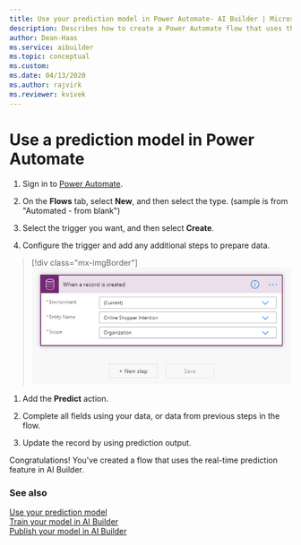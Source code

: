 ```yaml
---
title: Use your prediction model in Power Automate- AI Builder | Microsoft Docs
description: Describes how to create a Power Automate flow that uses the real-time prediction feature.
author: Dean-Haas
ms.service: aibuilder
ms.topic: conceptual
ms.custom: 
ms.date: 04/13/2020
ms.author: rajvirk
ms.reviewer: kvivek
---
```


# Use a prediction model in Power Automate


1. Sign in to [Power Automate](https://flow.microsoft.com/).

1. On the **Flows** tab, select **New**, and then select the type. (sample is from "Automated - from blank")<!--What does this mean? Can you put it in context a little better?-->

1. Select the trigger you want, and then select **Create**.

1. Configure the trigger and add any additional steps to prepare data.

> [!div class="mx-imgBorder"]
> ![Configure the trigger](media/predict-configure-trigger.png "Configure the trigger")

1. Add the **Predict** action.

1. Complete all fields using your data, or data from previous steps in the flow.

1. Update the record by using prediction output.

Congratulations! You've created a flow that uses the real-time prediction feature in AI Builder.

### See also

[Use your prediction model](prediction-use.md)  
[Train your model in AI Builder](train-model.md)  
[Publish your model in AI Builder](publish-model.md)
